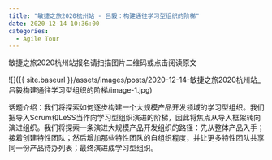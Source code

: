 ```yaml
---
title: "敏捷之旅2020杭州站 - 吕毅：构建通往学习型组织的阶梯"
date: 2020-12-14 10:36:00
categories:
  - Agile Tour
---
```

敏捷之旅2020杭州站报名请扫描图片二维码或点击阅读原文

![]({{ site.baseurl }}/assets/images/posts/2020-12-14-敏捷之旅2020杭州站_吕毅构建通往学习型组织的阶梯/image-1.jpg)

话题介绍：我们将探索如何逐步构建一个大规模产品开发领域的学习型组织。我们把导入Scrum和LeSS当作向学习型组织演进的阶梯，因此将焦点从导入框架转向演进组织。我们将探索一条演进大规模产品开发组织的路径：先从整体产品入手；接着创建特性团队；然后增加那些特性团队的自组织程度，并让更多特性团队共享同一份产品待办列表；最终演进成学习型组织。